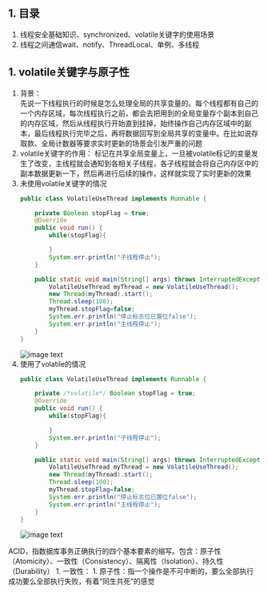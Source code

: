 ## 1. 目录
1. 线程安全基础知识、synchronized、volatile关键字的使用场景
1. 线程之间通信wait、notify、ThreadLocal、单例、多线程


## 1. volatile关键字与原子性
1. 背景：  
    先说一下线程执行的时候是怎么处理全局的共享变量的。每个线程都有自己的一个内存区域，每次线程执行之前，都会去把用到的全局变量存个副本到自己的内存区域，然后从线程执行开始直到挂掉，始终操作自己内存区域中的副本，最后线程执行完毕之后，再将数据回写到全局共享的变量中。在比如说存取款、全局计数器等要求实时更新的场景会引发严重的问题
1. volatile关键字的作用：
    标记在共享全局变量上，一旦被volatile标记的变量发生了改变，主线程就会通知到各相关子线程，各子线程就会将自己内存区中的副本数据更新一下，然后再进行后续的操作，这样就实现了实时更新的效果
1. 未使用volatile关键字的情况
    ``` java
    public class VolatileUseThread implements Runnable {

        private Boolean stopFlag = true;
        @Override
        public void run() {
            while(stopFlag){

            }
            System.err.println("子线程停止");
        }

        public static void main(String[] args) throws InterruptedException {
            VolatileUseThread myThread = new VolatileUseThread();
            new Thread(myThread).start();
            Thread.sleep(100);
            myThread.stopFlag=false;
            System.err.println("停止标志位已置位false");
            System.err.println("主线程停止");
        }
    }
    ```  
    ![image text](images/thread06.png)
1. 使用了volatile的情况
    ``` java
    public class VolatileUseThread implements Runnable {

        private /*volatile*/ Boolean stopFlag = true;
        @Override
        public void run() {
            while(stopFlag){

            }
            System.err.println("子线程停止");
        }

        public static void main(String[] args) throws InterruptedException {
            VolatileUseThread myThread = new VolatileUseThread();
            new Thread(myThread).start();
            Thread.sleep(100);
            myThread.stopFlag=false;
            System.err.println("停止标志位已置位false");
            System.err.println("主线程停止");
        }
    }
    ```  
    ![image text](images/thread07.png)









ACID，指数据库事务正确执行的四个基本要素的缩写。包含：原子性（Atomicity）、一致性（Consistency）、隔离性（Isolation）、持久性（Durability）
    1. 一致性：
    1. 原子性：指一个操作是不可中断的，要么全部执行成功要么全部执行失败，有着“同生共死”的感觉